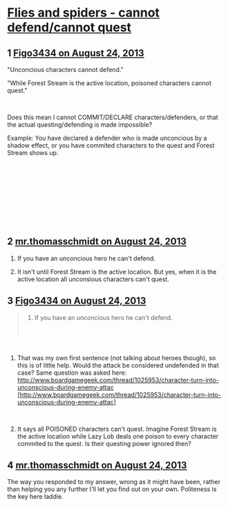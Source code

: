 # [Flies and spiders - cannot defend/cannot quest](https://community.fantasyflightgames.com/topic/89156-flies-and-spiders-cannot-defendcannot-quest/)

## 1 [Figo3434 on August 24, 2013](https://community.fantasyflightgames.com/topic/89156-flies-and-spiders-cannot-defendcannot-quest/?do=findComment&comment=849206)

"Unconcious characters cannot defend."

"While Forest Stream is the active location, poisoned characters cannot quest."

 

Does this mean I cannot COMMIT/DECLARE characters/defenders, or that the actual questing/defending is made impossible?

Example: You have declared a defender who is made unconcious by a shadow effect, or you have commited characters to the quest and Forest Stream shows up.

 

 

 

 

 

## 2 [mr.thomasschmidt on August 24, 2013](https://community.fantasyflightgames.com/topic/89156-flies-and-spiders-cannot-defendcannot-quest/?do=findComment&comment=849214)

1. If you have an unconcious hero he can't defend.

2. It isn't until Forest Stream is the active location. But yes, when it is the active location all unconsious characters can't quest.

## 3 [Figo3434 on August 24, 2013](https://community.fantasyflightgames.com/topic/89156-flies-and-spiders-cannot-defendcannot-quest/?do=findComment&comment=849241)

> 1. If you have an unconcious hero he can't defend.
> 
>  

 

1. That was my own first sentence (not talking about heroes though), so this is of little help. Would the attack be considered undefended in that case? Same question was asked here: http://www.boardgamegeek.com/thread/1025953/character-turn-into-unconscious-during-enemy-attac [http://www.boardgamegeek.com/thread/1025953/character-turn-into-unconscious-during-enemy-attac]

 

2. It says all POISONED characters can't quest. Imagine Forest Stream is the active location while Lazy Lob deals one poison to every character commited to the quest. Is their questing power ignored then?

## 4 [mr.thomasschmidt on August 24, 2013](https://community.fantasyflightgames.com/topic/89156-flies-and-spiders-cannot-defendcannot-quest/?do=findComment&comment=849323)

The way you responded to my answer, wrong as it might have been, rather than helping you any further I'll let you find out on your own. Politeness is the key here laddie.

